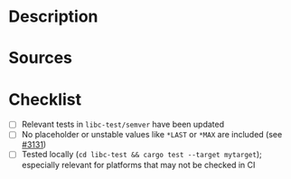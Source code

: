 <!-- Thank you for submitting a PR!

We have the contribution guide, please read it if you are new here!
<https://github.com/rust-lang/libc/blob/main/CONTRIBUTING.md>

Please fill out the below template.
-->

# Description

<!-- Add a short description about what this change does -->

# Sources

<!-- All API changes must have permalinks to headers. Common sources:

* Linux uapi https://github.com/torvalds/linux/tree/master/include/uapi
* Glibc https://github.com/bminor/glibc
* Musl https://github.com/bminor/musl
* Apple XNU https://github.com/apple-oss-distributions/xnu
* Android https://cs.android.com/android/platform/superproject/main

After navigating to the relevant file, click the triple dots and select "copy
permalink" if on GitHub, or l-r (links->commit) for the Android source to get a
link to the current version of the header.

If sources are closed, link to documentation or paste relevant C definitions.
-->

# Checklist

<!-- Please make sure the following has been done before submitting a PR,
or mark it as a draft if you are not sure. -->

- [ ] Relevant tests in `libc-test/semver` have been updated
- [ ] No placeholder or unstable values like `*LAST` or `*MAX` are
  included (see [#3131](https://github.com/rust-lang/libc/issues/3131))
- [ ] Tested locally (`cd libc-test && cargo test --target mytarget`);
  especially relevant for platforms that may not be checked in CI

<!-- labels: is this PR a breaking change? If not, we can probably get it in a
0.2 release. Just uncomment the following:

@rustbot label +stable-nominated
-->
